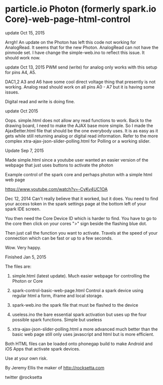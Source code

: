 particle.io Photon (formerly spark.io Core)-web-page-html-control
================================


update Oct 15, 2015

Arrgh! An update on the Photon has left this code not working for AnalogRead. It seems that for the new Photon. AnalogRead can not have the pinmode set. I have change the simple-web.ino to reflect this issue. It should work now.

update Oct 13, 2015
PWM send (write) for analog only works with this setup for pins A4, A5. 

DAC1,2 A3 and A6 have some cool direct voltage thing that presently is not working.
Analog read should work on all pins A0 - A7 but it is having some issues.

Digital read and write is doing fine.


update Oct 2015

Oops. simple.html does not allow any read functions to work. Back to the drawing board, I need to make the AJAX base more simple. So I made the AjaxBetter.html file that should be the one everybody uses. It is as easy as it gets while still returning analog or digital read information. Refer to the more complex xtra-ajax-json-slider-polling.html for Polling or a working slider.

Update Sep 7, 2015

Made simple.html since a youtube user wanted an easier version of the webpage that just uses buttons to activate the photon



Example control of the spark core and perhaps photon with a simple html web page 


https://www.youtube.com/watch?v=-CyKv4UC1OA



Dec 12, 2014  Can't really believe that it worked, but it does. You need to find your access token in the spark settings page at the bottom left of your spark IDE screen.

You then need the Core Device ID which is harder to find. You have to go to the core then click on your cores ">" sign beside the flashing blue dot.

Then just call the function you want to activate. Travels at the speed of your connection which can be fast or up to a few seconds.


Wow. Very happy.



Finished Jan 5, 2015



The files are:

1. simple.html (latest update). Much easier webpage for controlling the Photon or Core

1. spark-control-basic-web-page.html Control a spark device using regular html a form, iframe and local storage. 

1. spark-web.ino the spark file that must be flashed to the device

1. useless.ino  the bare essential spark activation but uses up the four possible spark functions. Simple but useless

1. xtra-ajax-json-slider-polling.html   a more advanced much better than the basic web page still only uses javascript and html but is more efficient.

Both HTML files can be loaded onto phonegap build to make Android and iOS Apps that activate spark devices.



Use at your own risk.

By Jeremy Ellis the maker of http://rocksetta.com

twitter @rocksetta



